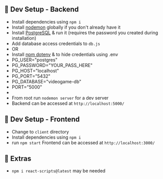 <!-- how_to_run.txt -->
## :floppy_disk: Dev Setup - Backend

* Install dependencies using `npm i`
* Install [nodemon](https://www.npmjs.com/package/nodemon) globally if you don't already have it
* Install [PostgreSQL](https://www.postgresql.org/) & run it (requires the password you created during installation)
* Add database access credentials to `db.js` 
* OR
* Install [npm dotenv](https://www.npmjs.com/package/dotenv) & to hide credentials using .env
* PG_USER="postgres"
* PG_PASSWORD="YOUR_PASS_HERE"
* PG_HOST="localhost"
* PG_PORT="5432"
* PG_DATABASE="videogame-db"
* PORT="5000"
* 
* From root run `nodemon server` for a dev server
* Backend can be accessed at `http://localhost:5000/`

## :floppy_disk: Dev Setup - Frontend

* Change to `client` directory
* Install dependencies using `npm i`
* run `npm start` Frontend can be accessed at `http://localhost:3000/`

## :floppy_disk: Extras

* `npm i react-scripts@latest` may be needed